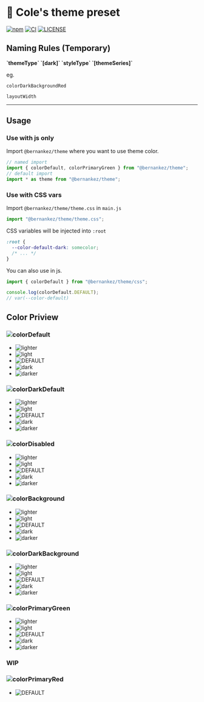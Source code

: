 # 🎨 Cole's theme preset

[![npm](https://img.shields.io/npm/v/@bernankez/theme?color=red&label=npm)](https://www.npmjs.com/package/@bernankez/theme)
[![CI](https://github.com/Bernankez/theme/workflows/CI/badge.svg)](https://github.com/Bernankez/theme/actions)
[![LICENSE](https://shields.io/github/license/Bernankez/theme)](https://github.com/Bernankez/theme/blob/master/LICENSE)

## Naming Rules (Temporary)

**&#96;themeType&#96; &#96;[dark]&#96; &#96;styleType&#96; &#96;[themeSeries]&#96;**

eg.

`colorDarkBackgroundRed`

`layoutWidth`

---

## Usage

### Use with js only

Import `@bernankez/theme` where you want to use theme color.

```js
// named import
import { colorDefault, colorPrimaryGreen } from "@bernankez/theme";
// default import
import * as theme from "@bernankez/theme";
```

### Use with CSS vars

Import `@bernankez/theme/theme.css` in `main.js`
```js
import "@bernankez/theme/theme.css";
```

CSS variables will be injected into `:root`

```css
:root {
  --color-default-dark: somecolor;
  /* ... */
}
```

You can also use in js.

```js
import { colorDefault } from "@bernankez/theme/css";

console.log(colorDefault.DEFAULT);
// var(--color-default)
```

## Color Priview

### ![colorDefault](https://img.shields.io/badge/-colorDefault-%2327272A)

- ![lighter](https://img.shields.io/badge/-lighter-%23D4D4D8)
- ![light](https://img.shields.io/badge/-light-%2371717A)
- ![DEFAULT](https://img.shields.io/badge/-DEFAULT-%2327272A)
- ![dark](https://img.shields.io/badge/-dark-%2318181B)
- ![darker](https://img.shields.io/badge/-darker-%23000000)

### ![colorDarkDefault](https://img.shields.io/badge/-colorDarkDefault-%23fffbf0)

- ![lighter](https://img.shields.io/badge/-lighter-%23ffffff)
- ![light](https://img.shields.io/badge/-light-%23fafafa)
- ![DEFAULT](https://img.shields.io/badge/-DEFAULT-%23fffbf0)
- ![dark](https://img.shields.io/badge/-dark-%23fafaf9)
- ![darker](https://img.shields.io/badge/-darker-%23fafaf9)

### ![colorDisabled](https://img.shields.io/badge/-colorDisabled-%23d4d4d4)

- ![lighter](https://img.shields.io/badge/-lighter-%23f5f5f5)
- ![light](https://img.shields.io/badge/-light-%23e5e5e5)
- ![DEFAULT](https://img.shields.io/badge/-DEFAULT-%23d4d4d4)
- ![dark](https://img.shields.io/badge/-dark-%23a3a3a3)
- ![darker](https://img.shields.io/badge/-darker-%23737373)

### ![colorBackground](https://img.shields.io/badge/-colorBackground-%23f5f5f5)

- ![lighter](https://img.shields.io/badge/-lighter-%23ffffff)
- ![light](https://img.shields.io/badge/-light-%23fafafa)
- ![DEFAULT](https://img.shields.io/badge/-DEFAULT-%23f5f5f5)
- ![dark](https://img.shields.io/badge/-dark-%23e5e5e5)
- ![darker](https://img.shields.io/badge/-darker-%23d4d4d4)

### ![colorDarkBackground](https://img.shields.io/badge/-colorDarkBackground-%2327272a)

- ![lighter](https://img.shields.io/badge/-lighter-%2352525b)
- ![light](https://img.shields.io/badge/-light-%233f3f46)
- ![DEFAULT](https://img.shields.io/badge/-DEFAULT-%2327272a)
- ![dark](https://img.shields.io/badge/-dark-%2310101b)
- ![darker](https://img.shields.io/badge/-darker-%23000000)

### ![colorPrimaryGreen](https://img.shields.io/badge/-colorPrimaryGreen-%2318a058)

- ![lighter](https://img.shields.io/badge/-lighter-%2336ad6a)
- ![light](https://img.shields.io/badge/-light-%2336ad6a)
- ![DEFAULT](https://img.shields.io/badge/-DEFAULT-%2318a058)
- ![dark](https://img.shields.io/badge/-dark-%230c7a43)
- ![darker](https://img.shields.io/badge/-darker-%230c7a43)

### WIP

### ![colorPrimaryRed](https://img.shields.io/badge/-colorPrimaryRed-%23c14344)

<!-- - ![lighter](https://img.shields.io/badge/-lighter-%2336ad6a)
- ![light](https://img.shields.io/badge/-light-%2336ad6a) -->
- ![DEFAULT](https://img.shields.io/badge/-DEFAULT-%23c14344)
<!-- - ![dark](https://img.shields.io/badge/-dark-%230c7a43)
- ![darker](https://img.shields.io/badge/-darker-%230c7a43) -->
